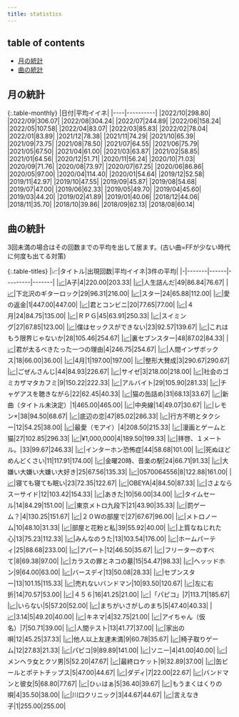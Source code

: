 ```yaml
---
title: statistics
---
```


## table of contents

- [月の統計](#月の統計)
- [曲の統計](#曲の統計)

## 月の統計

{:.table-monthly}
|日付|平均イイネ|
|----|----------|
|2022/10|298.80|
|2022/09|306.07|
|2022/08|304.24|
|2022/07|244.89|
|2022/06|158.24|
|2022/05|107.58|
|2022/04|83.07|
|2022/03|85.83|
|2022/02|78.04|
|2022/01|83.89|
|2021/12|78.38|
|2021/11|74.29|
|2021/10|65.39|
|2021/09|73.75|
|2021/08|78.50|
|2021/07|64.55|
|2021/06|75.79|
|2021/05|67.50|
|2021/04|61.00|
|2021/03|63.87|
|2021/02|58.85|
|2021/01|64.56|
|2020/12|51.71|
|2020/11|56.24|
|2020/10|71.03|
|2020/09|71.76|
|2020/08|73.97|
|2020/07|67.25|
|2020/06|86.86|
|2020/05|97.00|
|2020/04|114.40|
|2020/01|54.64|
|2019/12|52.58|
|2019/11|42.97|
|2019/10|47.55|
|2019/09|45.87|
|2019/08|54.68|
|2019/07|47.00|
|2019/06|62.33|
|2019/05|49.70|
|2019/04|45.60|
|2019/03|44.20|
|2019/02|41.89|
|2019/01|40.06|
|2018/12|44.06|
|2018/11|35.70|
|2018/10|39.86|
|2018/09|62.13|
|2018/08|60.14|


## 曲の統計

3回未満の場合はその回数までの平均を出して居ます。(古い曲=FFが少ない時代に何度も出てる対策)

{:.table-titles}
|📈|タイトル|出現回数|平均イイネ|3件の平均|
|-|-------|------|---------|-------|
|<a href="/stat_1180935151.html">📈</a>|A子|4|220.00|203.33|
|<a href="/stat_3973810081.html">📈</a>|人生詰んだ|49|86.84|76.67|
|<a href="/stat_3669782485.html">📈</a>|下北沢のギターロック|29|96.31|216.00|
|<a href="/stat_645640080.html">📈</a>|スター|24|65.88|112.00|
|<a href="/stat_2800481173.html">📈</a>|愛の返金|1|447.00|447.00|
|<a href="/stat_2145670056.html">📈</a>|君とコンビニ|20|77.65|77.00|
|<a href="/stat_574486788.html">📈</a>|４月|24|84.75|135.00|
|<a href="/stat_3089007951.html">📈</a>|ＲＰＧ|45|63.91|250.33|
|<a href="/stat_4279738064.html">📈</a>|スイミング|27|67.85|123.00|
|<a href="/stat_2746425008.html">📈</a>|僕はセックスができない|23|92.57|139.67|
|<a href="/stat_1305098187.html">📈</a>|これはもう限界じゃないか|28|105.46|254.67|
|<a href="/stat_705380792.html">📈</a>|裏セブンスター|48|87.02|84.33|
|<a href="/stat_3663218867.html">📈</a>|君が太るべきたった一つの理由|4|246.75|254.67|
|<a href="/stat_2424681378.html">📈</a>|人間インザボックス|18|66.00|36.00|
|<a href="/stat_3455439612.html">📈</a>|4月|1|197.00|197.00|
|<a href="/stat_2742911033.html">📈</a>|整形大賛成|3|290.67|290.67|
|<a href="/stat_2193121143.html">📈</a>|ごぜんさんじ|44|84.93|226.67|
|<a href="/stat_2144871483.html">📈</a>|サイゼ|3|218.00|218.00|
|<a href="/stat_381040520.html">📈</a>|社会のゴミカザマタカフミ|9|150.22|222.33|
|<a href="/stat_2879634500.html">📈</a>|アルバイト|29|105.90|281.33|
|<a href="/stat_1109020806.html">📈</a>|チャゲアスを聴きながら|22|62.45|40.33|
|<a href="/stat_496127818.html">📈</a>|猫の缶詰め|31|68.13|33.67|
|<a href="/stat_2230208899.html">📈</a>|新曲（タイトル未決定）|1|465.00|465.00|
|<a href="/stat_3688227492.html">📈</a>|中央線|14|49.07|30.67|
|<a href="/stat_3820729153.html">📈</a>|レモン×|38|94.50|68.67|
|<a href="/stat_3014517053.html">📈</a>|底辺の恋|47|85.02|286.33|
|<a href="/stat_2892118558.html">📈</a>|行方不明とタクシー|12|54.25|38.00|
|<a href="/stat_3011767184.html">📈</a>|最愛（モアイ）|4|208.50|215.33|
|<a href="/stat_492620309.html">📈</a>|漫画とゲームと猫|27|102.85|296.33|
|<a href="/stat_1888006000.html">📈</a>|¥1,000,000|4|189.50|199.33|
|<a href="/stat_3042963501.html">📈</a>|拝啓、１メートル。|33|99.67|246.33|
|<a href="/stat_3706647313.html">📈</a>|インターホン恐怖症|44|58.68|101.00|
|<a href="/stat_2201479478.html">📈</a>|死ぬほどめんどくさい|11|117.91|174.00|
|<a href="/stat_3497313489.html">📈</a>|金曜20時、音楽の駅|24|66.71|91.33|
|<a href="/stat_2320889407.html">📈</a>|大嫌い大嫌い大嫌い大好き|25|67.56|135.33|
|<a href="/stat_3536700876.html">📈</a>|0570064556|8|122.88|161.00|
|<a href="/stat_3282501719.html">📈</a>|寝ても寝ても眠い|23|72.35|122.67|
|<a href="/stat_829386755.html">📈</a>|OBEYA|4|84.50|87.33|
|<a href="/stat_2401650218.html">📈</a>|さよならスーサイド|12|103.42|154.33|
|<a href="/stat_2403533009.html">📈</a>|あきた|10|56.00|34.00|
|<a href="/stat_2790095167.html">📈</a>|タイムセール|14|84.29|151.00|
|<a href="/stat_1891603274.html">📈</a>|東京メトロ九段下|21|43.90|35.33|
|<a href="/stat_2063332486.html">📈</a>|罰ゲーム？|4|130.25|151.67|
|<a href="/stat_3785051628.html">📈</a>|２０Ｗの部屋で|27|67.67|96.00|
|<a href="/stat_123253090.html">📈</a>|メトロノーム|10|48.10|31.33|
|<a href="/stat_283491885.html">📈</a>|部屋と花粉と私|39|55.92|40.00|
|<a href="/stat_905736344.html">📈</a>|上質なねじれた心|13|75.23|112.33|
|<a href="/stat_2368637404.html">📈</a>|みんなのうた|13|103.54|176.00|
|<a href="/stat_3097031665.html">📈</a>|ホームパーティ|25|88.68|233.00|
|<a href="/stat_940965749.html">📈</a>|アパート|12|46.50|35.67|
|<a href="/stat_1085837939.html">📈</a>|フリーターのすべて|8|69.38|97.00|
|<a href="/stat_1115694639.html">📈</a>|カラスの罪とネコの墓|15|54.47|98.33|
|<a href="/stat_3785006664.html">📈</a>|ヘッッドホン|9|64.00|63.00|
|<a href="/stat_2790299604.html">📈</a>|バースデイ|13|50.08|28.33|
|<a href="/stat_2136384753.html">📈</a>|セブンスター|13|101.15|115.33|
|<a href="/stat_1318257667.html">📈</a>|売れないバンドマン|10|93.50|120.67|
|<a href="/stat_1220319068.html">📈</a>|左に右折|14|70.57|53.00|
|<a href="/stat_3527530207.html">📈</a>|４５６|16|41.25|21.00|
|<a href="/stat_507691300.html">📈</a>|「パピコ」|7|113.71|185.67|
|<a href="/stat_1327320414.html">📈</a>|いらない|5|57.20|52.00|
|<a href="/stat_3969547926.html">📈</a>|まちがいさがしのまち|5|47.40|40.33|
|<a href="/stat_383783102.html">📈</a>|3.14|5|49.20|40.00|
|<a href="/stat_130567987.html">📈</a>|キネマ|4|32.75|21.00|
|<a href="/stat_3845995641.html">📈</a>|アイちゃん（仮名）|7|50.71|39.00|
|<a href="/stat_2934372601.html">📈</a>|人間テスト|13|41.77|37.00|
|<a href="/stat_3345548410.html">📈</a>|家出の唄|12|45.25|37.33|
|<a href="/stat_811448184.html">📈</a>|他人以上友達未満|9|60.78|35.67|
|<a href="/stat_2862129283.html">📈</a>|椅子取りゲーム|12|27.83|21.33|
|<a href="/stat_3581212074.html">📈</a>|パピコ|9|89.89|141.00|
|<a href="/stat_2417872325.html">📈</a>|ソニー|4|41.00|40.00|
|<a href="/stat_1134299308.html">📈</a>|メンヘラ女とクソ男|5|52.20|47.67|
|<a href="/stat_1735199150.html">📈</a>|最終ロケット|9|32.89|37.00|
|<a href="/stat_2319071959.html">📈</a>|缶ビールとポテトチップス|5|47.00|44.67|
|<a href="/stat_1271302853.html">📈</a>|ダディ|7|22.00|22.67|
|<a href="/stat_1532885310.html">📈</a>|バンドマンと彼女|5|68.80|77.67|
|<a href="/stat_1203495729.html">📈</a>|ひぃはぁ|5|36.40|39.67|
|<a href="/stat_383919761.html">📈</a>|もうまくはくりの唄|4|35.50|38.00|
|<a href="/stat_3989244522.html">📈</a>|川口クリニック|3|44.67|44.67|
|<a href="/stat_2372586904.html">📈</a>|言えなき子|1|255.00|255.00|

<script src="https://cdnjs.cloudflare.com/ajax/libs/jquery/3.6.1/jquery.min.js" integrity="sha512-aVKKRRi/Q/YV+4mjoKBsE4x3H+BkegoM/em46NNlCqNTmUYADjBbeNefNxYV7giUp0VxICtqdrbqU7iVaeZNXA==" crossorigin="anonymous" referrerpolicy="no-referrer"></script>
<script src="https://cdnjs.cloudflare.com/ajax/libs/jquery.tablesorter/2.31.3/js/jquery.tablesorter.min.js" integrity="sha512-qzgd5cYSZcosqpzpn7zF2ZId8f/8CHmFKZ8j7mU4OUXTNRd5g+ZHBPsgKEwoqxCtdQvExE5LprwwPAgoicguNg==" crossorigin="anonymous" referrerpolicy="no-referrer"></script>
<link rel="stylesheet" href="https://cdnjs.cloudflare.com/ajax/libs/jquery.tablesorter/2.31.3/css/theme.default.min.css" integrity="sha512-wghhOJkjQX0Lh3NSWvNKeZ0ZpNn+SPVXX1Qyc9OCaogADktxrBiBdKGDoqVUOyhStvMBmJQ8ZdMHiR3wuEq8+w==" crossorigin="anonymous" referrerpolicy="no-referrer" />
<script>
$(function() {
    $(".table-titles").tablesorter();
});
</script>
